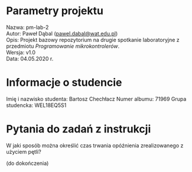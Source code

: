 # Parametry projektu

Nazwa: pm-lab-2  
Autor: Paweł Dąbal (pawel.dabal@wat.edu.pl)  
Opis: Projekt bazowy repozytorium na drugie spotkanie laboratoryjne z przedmiotu _Programowanie mikrokontrolerów_.  
Wersja: v1.0  
Data: 04.05.2020 r.

# Informacje o studencie

Imię i nazwisko studenta: Bartosz Chechłacz
Numer albumu: 71969
Grupa studencka: WEL18EQ5S1

# Pytania do zadań z instrukcji
W jaki sposób można określić czas trwania
opóźnienia zrealizowanego z użyciem pętli?

(do dokończenia)

